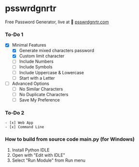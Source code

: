 # psswrdgnrtr
Free Password Generator, live at 🎯 [psswrdgnrtr.com](https://psswrdgnrtr.com/) 

### To-Do 1
- [x] Minimal Features
    - [x] Generate mixed characters password
    - [x] Custom limit character
    - [ ] Include Numbers
    - [ ] Include Symbols
    - [ ] Include Uppercase & Lowercase
    - [ ] Start with a Letter
- [ ] Advanced Options
    - [ ] No Similar Characters
    - [ ] No Duplicate Characters
    - [ ] Save My Preference

### To-Do 2
    - [x] Web App
    - [x] Command Line

### How to build from source code main.py (for Windows)
1. Install Python IDLE
2. Open with "Edit with IDLE"
3. Select "Run Module" from Run menu